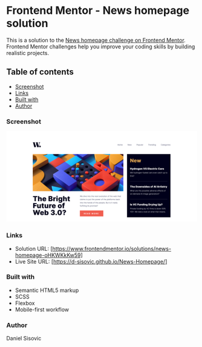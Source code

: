 # Frontend Mentor - News homepage solution

This is a solution to the [News homepage challenge on Frontend Mentor](https://www.frontendmentor.io/challenges/news-homepage-H6SWTa1MFl). Frontend Mentor challenges help you improve your coding skills by building realistic projects. 

## Table of contents

  - [Screenshot](#screenshot)
  - [Links](#links)
  - [Built with](#built-with)
  - [Author](#author)

### Screenshot

![](./screenshot.png)

### Links

- Solution URL: [https://www.frontendmentor.io/solutions/news-homepage-oHKWKkKw59]
- Live Site URL: [https://d-sisovic.github.io/News-Homepage/]

### Built with

- Semantic HTML5 markup
- SCSS
- Flexbox
- Mobile-first workflow

### Author

Daniel Sisovic

